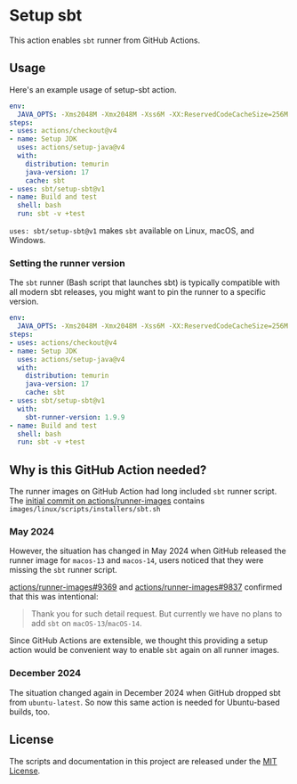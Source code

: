 Setup sbt
=========

This action enables `sbt` runner from GitHub Actions.

Usage
-----

Here's an example usage of setup-sbt action.

```yaml
env:
  JAVA_OPTS: -Xms2048M -Xmx2048M -Xss6M -XX:ReservedCodeCacheSize=256M -Dfile.encoding=UTF-8
steps:
- uses: actions/checkout@v4
- name: Setup JDK
  uses: actions/setup-java@v4
  with:
    distribution: temurin
    java-version: 17
    cache: sbt
- uses: sbt/setup-sbt@v1
- name: Build and test
  shell: bash
  run: sbt -v +test
```

`uses: sbt/setup-sbt@v1` makes `sbt` available on Linux, macOS, and Windows.

### Setting the runner version

The `sbt` runner (Bash script that launches sbt) is typically compatible with all modern sbt releases,
you might want to pin the runner to a specific version.

```yaml
env:
  JAVA_OPTS: -Xms2048M -Xmx2048M -Xss6M -XX:ReservedCodeCacheSize=256M -Dfile.encoding=UTF-8
steps:
- uses: actions/checkout@v4
- name: Setup JDK
  uses: actions/setup-java@v4
  with:
    distribution: temurin
    java-version: 17
    cache: sbt
- uses: sbt/setup-sbt@v1
  with:
    sbt-runner-version: 1.9.9
- name: Build and test
  shell: bash
  run: sbt -v +test
```

Why is this GitHub Action needed?
---------------------------------

The runner images on GitHub Action had long included `sbt` runner script. The [initial commit on actions/runner-images](https://github.com/actions/runner-images/pull/96) contains `images/linux/scripts/installers/sbt.sh`

### May 2024

However, the situation has changed in May 2024 when GitHub released the runner image for `macos-13` and `macos-14`, users noticed that they were missing the `sbt` runner script.

[actions/runner-images#9369](https://github.com/actions/runner-images/issues/9369) and [actions/runner-images#9837](https://github.com/actions/runner-images/issues/9837) confirmed that this was intentional:

> Thank you for such detail request. But currently we have no plans to add `sbt` on `macOS-13`/`macOS-14`.

Since GitHub Actions are extensible, we thought this providing a setup action would be convenient way to enable `sbt` again on all runner images.

### December 2024

The situation changed again in December 2024 when GitHub dropped sbt from `ubuntu-latest`. So now this same action is needed for Ubuntu-based builds, too.

License
-------

The scripts and documentation in this project are released under the [MIT License](LICENSE).
